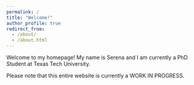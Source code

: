 ```yaml
---
permalink: /
title: "Welcome!"
author_profile: true
redirect_from: 
  - /about/
  - /about.html
---
```


Welcome to my homepage! My name is Serena and I am currently a PhD Student at Texas Tech University. 

Please note that this entire website is currently a WORK IN PROGRESS.